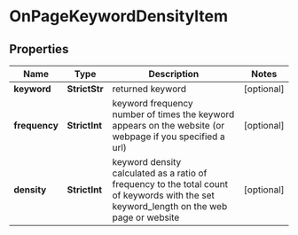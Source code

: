 # OnPageKeywordDensityItem


## Properties

| Name | Type | Description | Notes |
|------------ | ------------- | ------------- | -------------|
**keyword** | **StrictStr** | returned keyword |[optional]|
**frequency** | **StrictInt** | keyword frequency<br>number of times the keyword appears on the website (or webpage if you specified a url) |[optional]|
**density** | **StrictInt** | keyword density<br>calculated as a ratio of frequency to the total count of keywords with the set keyword_length on the web page or website |[optional]|